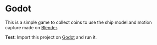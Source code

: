 # Godot

This is a simple game to collect coins to use the ship model and motion capture made on [Blender](https://github.com/EffectRenan/Undergrad_computer_science/tree/INE5420/Modeling).

**Test**: Import this project on [Godot](https://godotengine.org/) and run it.
